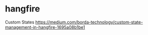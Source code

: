 # hangfire

Custom States <https://medium.com/borda-technology/custom-state-management-in-hangfire-1695a08b1be1>
